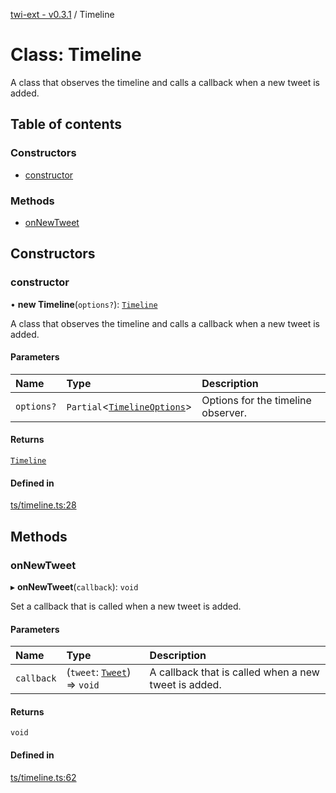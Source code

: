 [twi-ext - v0.3.1](../README.md) / Timeline

# Class: Timeline

A class that observes the timeline and calls a callback when a new tweet is added.

## Table of contents

### Constructors

- [constructor](Timeline.md#constructor)

### Methods

- [onNewTweet](Timeline.md#onnewtweet)

## Constructors

### constructor

• **new Timeline**(`options?`): [`Timeline`](Timeline.md)

A class that observes the timeline and calls a callback when a new tweet is added.

#### Parameters

| Name | Type | Description |
| :------ | :------ | :------ |
| `options?` | `Partial`\<[`TimelineOptions`](../interfaces/TimelineOptions.md)\> | Options for the timeline observer. |

#### Returns

[`Timeline`](Timeline.md)

#### Defined in

[ts/timeline.ts:28](https://github.com/Robot-Inventor/twi-ext/blob/cd60163fd54e84e4f6c92643b64a6ba4541a1862/src/ts/timeline.ts#L28)

## Methods

### onNewTweet

▸ **onNewTweet**(`callback`): `void`

Set a callback that is called when a new tweet is added.

#### Parameters

| Name | Type | Description |
| :------ | :------ | :------ |
| `callback` | (`tweet`: [`Tweet`](Tweet.md)) => `void` | A callback that is called when a new tweet is added. |

#### Returns

`void`

#### Defined in

[ts/timeline.ts:62](https://github.com/Robot-Inventor/twi-ext/blob/cd60163fd54e84e4f6c92643b64a6ba4541a1862/src/ts/timeline.ts#L62)

